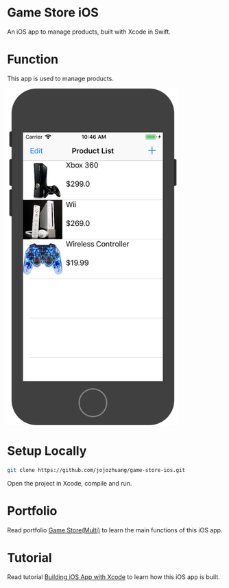 # Game Store iOS
An iOS app to manage products, built with Xcode in Swift.

# Function
This app is used to manage products.

<kbd><img src="/public/ios_native_simulator.png" width="400px"></kbd>

# Setup Locally
```bash
git clone https://github.com/jojozhuang/game-store-ios.git
```
Open the project in Xcode, compile and run.

# Portfolio
Read portfolio [Game Store(Multi)](https://jojozhuang.github.io/project/game-store-multi/) to learn the main functions of this iOS app.

# Tutorial
Read tutorial [Building iOS App with Xcode](https://jojozhuang.github.io/tutorial/building-ios-app-with-xcode) to learn how this iOS app is built.

